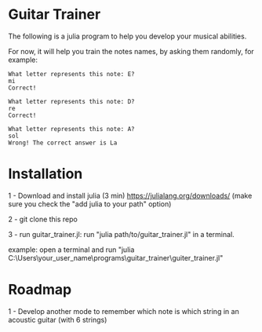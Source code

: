 # Guitar Trainer

The following is a julia program to help you develop your musical abilities.

For now, it will help you train the notes names, by asking them randomly, for example:

```
What letter represents this note: E?
mi
Correct!

What letter represents this note: D?
re
Correct!

What letter represents this note: A?
sol
Wrong! The correct answer is La
```

# Installation

1 - Download and install julia (3 min) https://julialang.org/downloads/ (make sure you check the "add julia to your path" option)

2 - git clone this repo

3 - run guitar_trainer.jl: run "julia path/to/guitar_trainer.jl" in a terminal.

example: open a terminal and run "julia C:\Users\your_user_name\programs\guitar_trainer\guiter_trainer.jl" 

# Roadmap

1 - Develop another mode to remember which note is which string in an acoustic guitar (with 6 strings)
